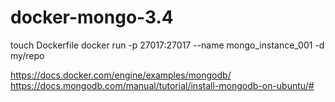 # docker-mongo-3.4

touch Dockerfile
docker run -p 27017:27017 --name mongo_instance_001 -d my/repo


https://docs.docker.com/engine/examples/mongodb/
https://docs.mongodb.com/manual/tutorial/install-mongodb-on-ubuntu/#
